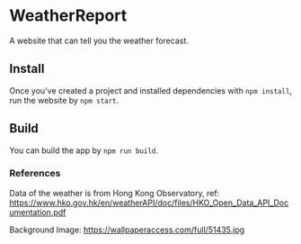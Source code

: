 # WeatherReport

A website that can tell you the weather forecast.

## Install

Once you've created a project and installed dependencies with `npm install`, run the website by `npm start`.

## Build

 You can build the app by `npm run build`.

### References

Data of the weather is from Hong Kong Observatory, ref: https://www.hko.gov.hk/en/weatherAPI/doc/files/HKO_Open_Data_API_Documentation.pdf

Background Image: https://wallpaperaccess.com/full/51435.jpg